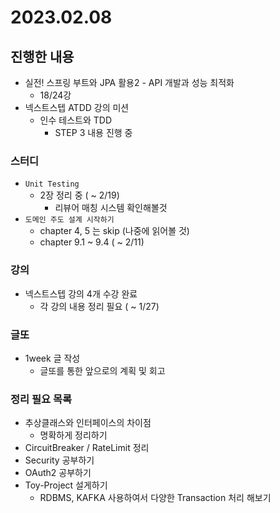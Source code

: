 # 2023.02.08

## 진행한 내용

- 실전! 스프링 부트와 JPA 활용2 - API 개발과 성능 최적화
	- 18/24강
- 넥스트스텝 ATDD 강의 미션
	- 인수 테스트와 TDD
		- STEP 3 내용 진행 중

### 스터디

- `Unit Testing`
	- 2장 정리 중 ( ~ 2/19)
        - 리뷰어 매칭 시스템 확인해볼것
- `도메인 주도 설계 시작하기`
	- chapter 4, 5 는 skip (나중에 읽어볼 것)
	- chapter 9.1 ~ 9.4 ( ~ 2/11)

### 강의

- 넥스트스텝 강의 4개 수강 완료
	- 각 강의 내용 정리 필요 ( ~ 1/27)

### 글또

- 1week 글 작성
	- 글또를 통한 앞으로의 계획 및 회고

### 정리 필요 목록

- 추상클래스와 인터페이스의 차이점
	- 명확하게 정리하기
- CircuitBreaker / RateLimit 정리
- Security 공부하기
- OAuth2 공부하기
- Toy-Project 설게하기
	- RDBMS, KAFKA 사용하여서 다양한 Transaction 처리 해보기
